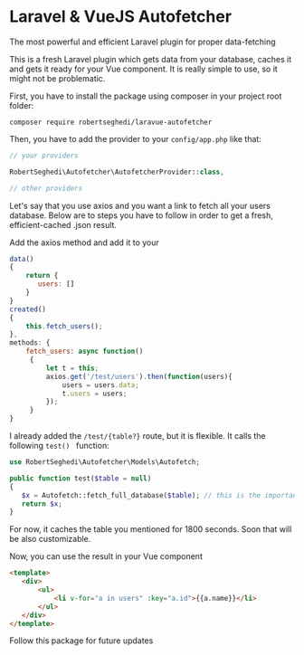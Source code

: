 # Laravel & VueJS Autofetcher
 The most powerful and efficient Laravel plugin for proper data-fetching
 
 This is a fresh Laravel plugin which gets data from your database, caches it and gets it ready for your Vue component. It is really simple to use, so it might not be problematic. 
 
 First, you have to install the package using composer in your project root folder:
 ```
 composer require robertseghedi/laravue-autofetcher
 ```
 Then, you have to add the provider to your ```config/app.php``` like that:
 ```php
 // your providers

RobertSeghedi\Autofetcher\AutofetcherProvider::class, 

// other providers
 ```
 
 Let's say that you use axios and you want a link to fetch all your users database. Below are to steps you have to follow in order to get a fresh, efficient-cached .json result.
 
 Add the axios method and add it to your 

 ```js
data()
{
     return {
        users: []
     }
}
created()
{
     this.fetch_users();
},
methods: {
     fetch_users: async function()
      {
          let t = this;
          axios.get('/test/users').then(function(users){
              users = users.data;
              t.users = users;
          });
      }
}
 ```
 
 I already added the ```/test/{table?}``` route, but it is flexible. It calls the following  ```test() ``` function:
  ```php
use RobertSeghedi\Autofetcher\Models\Autofetch;

public function test($table = null)
{
     $x = Autofetch::fetch_full_database($table); // this is the important function
     return $x;
}
  ```
For now, it caches the table you mentioned for 1800 seconds. Soon that will be also customizable.

Now, you can use the result in your Vue component
 ```html
<template>
    <div>
        <ul>
            <li v-for="a in users" :key="a.id">{{a.name}}</li>
        </ul>
    </div>
</template>
   ```
   
Follow this package for future updates
